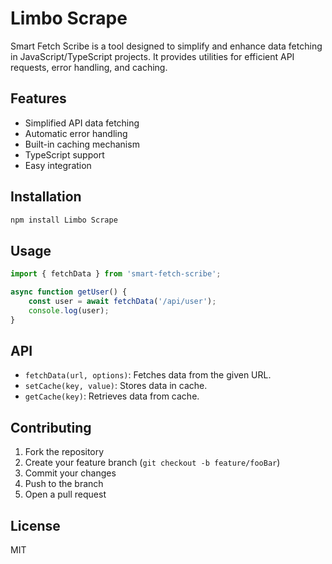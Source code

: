 # Limbo Scrape

Smart Fetch Scribe is a tool designed to simplify and enhance data fetching in JavaScript/TypeScript projects. It provides utilities for efficient API requests, error handling, and caching.

## Features

- Simplified API data fetching
- Automatic error handling
- Built-in caching mechanism
- TypeScript support
- Easy integration

## Installation

```bash
npm install Limbo Scrape
```

## Usage

```js
import { fetchData } from 'smart-fetch-scribe';

async function getUser() {
    const user = await fetchData('/api/user');
    console.log(user);
}
```

## API

- `fetchData(url, options)`: Fetches data from the given URL.
- `setCache(key, value)`: Stores data in cache.
- `getCache(key)`: Retrieves data from cache.

## Contributing

1. Fork the repository
2. Create your feature branch (`git checkout -b feature/fooBar`)
3. Commit your changes
4. Push to the branch
5. Open a pull request

## License

MIT
